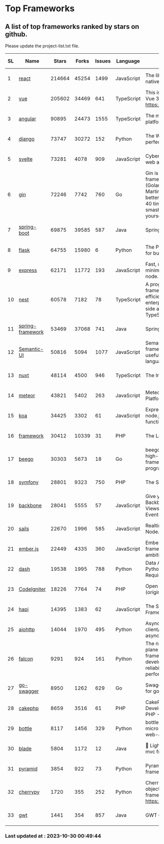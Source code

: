 # Top Frameworks
## A list of top frameworks ranked by stars on github.  
Please update the project-list.txt file.

| SL| Name  | Stars| Forks| Issues | Language | Description | Last Commit |
| --| ------| -----| ---- | ------ | -------- | ----------- | ----------- |
| 1 | [react](https://github.com/facebook/react) | 214664 | 45254 | 1499 | JavaScript | The library for web and native user interfaces. | 2023-10-27 15:50:40 |
| 2 | [vue](https://github.com/vuejs/vue) | 205602 | 34469 | 641 | TypeScript | This is the repo for Vue 2. For Vue 3, go to https://github.com/vuejs/core | 2023-10-23 07:55:40 |
| 3 | [angular](https://github.com/angular/angular) | 90895 | 24473 | 1555 | TypeScript | The modern web developer’s platform | 2023-10-27 23:16:46 |
| 4 | [django](https://github.com/django/django) | 73747 | 30272 | 152 | Python | The Web framework for perfectionists with deadlines. | 2023-10-28 13:16:07 |
| 5 | [svelte](https://github.com/sveltejs/svelte) | 73281 | 4078 | 909 | JavaScript | Cybernetically enhanced web apps | 2023-10-23 20:19:06 |
| 6 | [gin](https://github.com/gin-gonic/gin) | 72246 | 7742 | 760 | Go | Gin is a HTTP web framework written in Go (Golang). It features a Martini-like API with much better performance -- up to 40 times faster. If you need smashing performance, get yourself some Gin. | 2023-09-27 07:17:11 |
| 7 | [spring-boot](https://github.com/spring-projects/spring-boot) | 69875 | 39585 | 587 | Java | Spring Boot | 2023-10-27 17:34:24 |
| 8 | [flask](https://github.com/pallets/flask) | 64755 | 15980 | 6 | Python | The Python micro framework for building web applications. | 2023-10-28 15:42:53 |
| 9 | [express](https://github.com/expressjs/express) | 62171 | 11772 | 193 | JavaScript | Fast, unopinionated, minimalist web framework for node. | 2023-06-04 15:47:20 |
| 10 | [nest](https://github.com/nestjs/nest) | 60578 | 7182 | 78 | TypeScript | A progressive Node.js framework for building efficient, scalable, and enterprise-grade server-side applications with TypeScript/JavaScript 🚀 | 2023-10-25 06:45:19 |
| 11 | [spring-framework](https://github.com/spring-projects/spring-framework) | 53469 | 37068 | 741 | Java | Spring Framework | 2023-10-29 11:03:40 |
| 12 | [Semantic-UI](https://github.com/Semantic-Org/Semantic-UI) | 50816 | 5094 | 1077 | JavaScript | Semantic is a UI component framework based around useful principles from natural language. | 2023-01-11 17:05:32 |
| 13 | [nuxt](https://github.com/nuxt/nuxt) | 48114 | 4500 | 946 | TypeScript | The Intuitive Vue Framework. | 2023-10-28 17:14:39 |
| 14 | [meteor](https://github.com/meteor/meteor) | 43821 | 5402 | 263 | JavaScript | Meteor, the JavaScript App Platform | 2023-10-20 20:30:55 |
| 15 | [koa](https://github.com/koajs/koa) | 34425 | 3302 | 61 | JavaScript | Expressive middleware for node.js using ES2017 async functions | 2023-05-17 07:50:49 |
| 16 | [framework](https://github.com/laravel/framework) | 30412 | 10339 | 31 | PHP | The Laravel Framework. | 2023-10-30 00:21:53 |
| 17 | [beego](https://github.com/beego/beego) | 30303 | 5673 | 18 | Go | beego is an open-source, high-performance web framework for the Go programming language. | 2023-10-26 14:18:44 |
| 18 | [symfony](https://github.com/symfony/symfony) | 28801 | 9323 | 750 | PHP | The Symfony PHP framework | 2023-10-29 23:08:30 |
| 19 | [backbone](https://github.com/jashkenas/backbone) | 28041 | 5555 | 57 | JavaScript | Give your JS App some Backbone with Models, Views, Collections, and Events | 2023-08-10 22:05:08 |
| 20 | [sails](https://github.com/balderdashy/sails) | 22670 | 1996 | 585 | JavaScript | Realtime MVC Framework for Node.js | 2023-09-01 21:26:40 |
| 21 | [ember.js](https://github.com/emberjs/ember.js) | 22449 | 4335 | 360 | JavaScript | Ember.js - A JavaScript framework for creating ambitious web applications | 2023-10-25 21:31:59 |
| 22 | [dash](https://github.com/plotly/dash) | 19538 | 1995 | 788 | Python | Data Apps & Dashboards for Python. No JavaScript Required. | 2023-10-26 19:38:28 |
| 23 | [CodeIgniter](https://github.com/bcit-ci/CodeIgniter) | 18226 | 7764 | 74 | PHP | Open Source PHP Framework (originally from EllisLab) | 2023-04-07 17:57:13 |
| 24 | [hapi](https://github.com/hapijs/hapi) | 14395 | 1383 | 62 | JavaScript | The Simple, Secure Framework Developers Trust | 2023-09-18 11:40:11 |
| 25 | [aiohttp](https://github.com/aio-libs/aiohttp) | 14044 | 1970 | 495 | Python | Asynchronous HTTP client/server framework for asyncio and Python | 2023-10-29 14:29:30 |
| 26 | [falcon](https://github.com/falconry/falcon) | 9291 | 924 | 161 | Python | The no-magic web data plane API and microservices framework for Python developers, with a focus on reliability, correctness, and performance at scale. | 2023-10-14 18:06:15 |
| 27 | [go-swagger](https://github.com/go-swagger/go-swagger) | 8950 | 1262 | 629 | Go | Swagger 2.0 implementation for go | 2023-08-21 22:25:45 |
| 28 | [cakephp](https://github.com/cakephp/cakephp) | 8659 | 3516 | 61 | PHP | CakePHP: The Rapid Development Framework for PHP - Official Repository | 2023-10-29 13:41:25 |
| 29 | [bottle](https://github.com/bottlepy/bottle) | 8117 | 1456 | 329 | Python | bottle.py is a fast and simple micro-framework for python web-applications. | 2022-09-05 15:24:52 |
| 30 | [blade](https://github.com/lets-blade/blade) | 5804 | 1172 | 12 | Java | :rocket: Lightning fast and elegant mvc framework for Java8 | 2023-06-16 05:18:49 |
| 31 | [pyramid](https://github.com/Pylons/pyramid) | 3854 | 922 | 73 | Python | Pyramid - A Python web framework | 2023-09-14 21:55:43 |
| 32 | [cherrypy](https://github.com/cherrypy/cherrypy) | 1720 | 355 | 252 | Python | CherryPy is a pythonic, object-oriented HTTP framework.      https://cherrypy.dev | 2023-08-04 13:52:17 |
| 33 | [gwt](https://github.com/gwtproject/gwt) | 1441 | 354 | 857 | Java | GWT Open Source Project | 2023-10-20 14:03:48 |

### Last updated at : 2023-10-30 00:49:44
